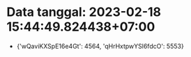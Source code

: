 # Data tanggal: 2023-02-18 15:44:49.824438+07:00

* {'wQaviKXSpE16e4Gt': 4564, 'qHrHxtpwYSl6fdcO': 5553}
